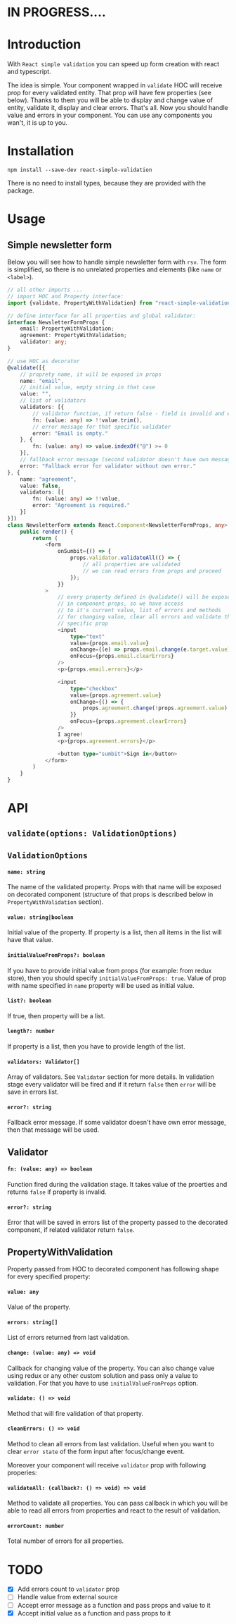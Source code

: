 # IN PROGRESS....

# Introduction

With `React simple validation` you can speed up form creation with react
and typescript.

The idea is simple. Your component wrapped in `validate` HOC will receive
prop for every validated entity. That prop will have few properties (see below).
Thanks to them you will be able to display and change value of entity, validate it,
display and clear errors.
That's all. Now you should handle value and errors in your component. You can use
any components you wan't, it is up to you.

# Installation

`npm install --save-dev react-simple-validation`

There is no need to install types, because they are provided with the package.

# Usage

## Simple newsletter form

Below you will see how to handle simple newsletter form with `rsv`. The form
is simplified, so there is no unrelated properties and elements (like `name` or
`<label>`).

```typescript
// all other imports ...
// import HOC and Property interface:
import {validate, PropertyWithValidation} from "react-simple-validation";

// define interface for all properties and global validator:
interface NewsletterFormProps {
    email: PropertyWithValidation;
    agreement: PropertyWithValidation;
    validator: any;
}

// use HOC as decorator
@validate([{
    // proprety name, it will be exposed in props
    name: "email",
    // initial value, empty string in that case
    value: "", 
    // list of validators
    validators: [{ 
        // validator function, if return false - field is invalid and error message will be stored in `errors` property
        fn: (value: any) => !!value.trim(), 
        // error message for that specific validator
        error: "Email is empty." 
    }, {
        fn: (value: any) => value.indexOf("@") >= 0
    }],
    // fallback error message (second validator doesn't have own message, so it will use that one)
    error: "Fallback error for validator without own error."
}, {
    name: "agreement",
    value: false,
    validators: [{
        fn: (value: any) => !!value,
        error: "Agreement is required."
    }]
}])
class NewsletterForm extends React.Component<NewsletterFormProps, any> {
    public render() {
        return (
            <form 
                onSumbit={() => {
                    props.validator.validateAll(() => {
                        // all properties are validated
                        // we can read errors from props and proceed
                    });
                }}
            >
                // every property defined in @validate() will be exposed
                // in component props, so we have access
                // to it's current value, list of errors and methods
                // for changing value, clear all errors and validate that
                // specific prop
                <input
                    type="text"
                    value={props.email.value}
                    onChange={(e) => props.email.change(e.target.value)}
                    onFocus={props.email.clearErrors}
                />
                <p>{props.email.errors}</p>

                <input
                    type="checkbox"
                    value={props.agreement.value}
                    onChange={() => {
                        props.agreement.change(!props.agreement.value)
                    }}
                    onFocus={props.agreement.clearErrors}
                />
                I agree!
                <p>{props.agreement.errors}</p>

                <button type="sumbit">Sign in</button>
            </form>
        )
    }
}
```

# API

## `validate(options: ValidationOptions)`

## `ValidationOptions`

#### `name: string`
The name of the validated property. Props with that name will be exposed on decorated component (structure of that props is described below in `PropertyWithValidation` section).

#### `value: string|boolean`
Initial value of the property. If property is a list, then all items in the list will have that value.

#### `initialValueFromProps?: boolean`
If you have to provide initial value from props (for example: from redux store), then you should specify `initialValueFromProps: true`. Value of prop with name specified in `name` property will be used as initial value.

#### `list?: boolean`
If true, then property will be a list.

#### `length?: number`
If property is a list, then you have to provide length of the list.

#### `validators: Validator[]`
Array of validators. See `Validator` section for more details. In validation stage
every validator will be fired and if it return `false` then `error` will be save in errors list.

#### `error?: string`
Fallback error message. If some validator doesn't have own error message, then that message will be used.

## Validator

#### `fn: (value: any) => boolean`
Function fired during the validation stage. It takes value of the proerties and returns `false` if property is invalid.

#### `error?: string`
Error that will be saved in errors list of the property passed to the decorated component, if related validator return `false`.

## PropertyWithValidation
Property passed from HOC to decorated component has following shape for every specified property:

#### `value: any`
Value of the property.

#### `errors: string[]`
List of errors returned from last validation.

#### `change: (value: any) => void`
Callback for changing value of the property. You can also change value using redux or any other custom solution and pass only a value to validation. For that you have to use `initialValueFromProps` option.

#### `validate: () => void`
Method that will fire validation of that property.

#### `cleanErrors: () => void`
Method to clean all errors from last validation. Useful when you want to clear `error state` of the form input after focus/change event.

Moreover your component will receive `validator` prop with following properies:

#### `validateAll: (callback?: () => void) => void`
Method to validate all properties. You can pass callback in which you will be able to read all errors from properties
and react to the result of validation.

#### `errorCount: number`
Total number of errors for all properties.

# TODO

- [x] Add errors count to `validator` prop
- [ ] Handle value from external source
- [ ] Accept error message as a function and pass props and value to it
- [x] Accept initial value as a function and pass props to it